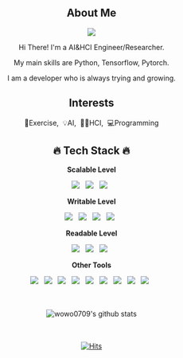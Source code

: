 <div align="center">
  <h2> About Me </h2>
<p><a href="https://wowo0709.github.io/" target="_blank"><img src="https://img.shields.io/badge/BLOG-lightgray?style=plastic&logo=GitHub&logoColor=#181717"/></a></p>
<p>Hi There! I'm a AI&HCI Engineer/Researcher.</p>
<p> My main skills are Python, Tensorflow, Pytorch.</p>
<p> I am a developer who is always trying and growing.</p>
  
  <h2> Interests </h2>
<p>💪Exercise,&nbsp;&nbsp;💡AI,&nbsp;&nbsp;👨‍💻HCI,&nbsp;&nbsp;💻Programming</p>
  
  <h2>🔥 Tech Stack 🔥</h2>
<p><b>Scalable Level</b></p>
<p>
  <img src="https://img.shields.io/badge/Python-white?style=flat&logo=Python&logoColor=#3776AB"/>&nbsp;&nbsp;
  <img src="https://img.shields.io/badge/TensorFlow-orange?style=flat&logo=TensorFlow&logoColor=#FF6F00"/>&nbsp;&nbsp;
  <img src="https://img.shields.io/badge/PyTorch-red?style=flat&logo=PyTorch&logoColor=#EE4C2C"/>&nbsp;&nbsp;
  
</p>

<p><b>Writable Level</b></p>
<p>
  <img src="https://img.shields.io/badge/Java-007396?style=flat&logo=Java&logoColor=white"/>&nbsp;&nbsp;
  <img src="https://img.shields.io/badge/C-pink?style=flat&logo=c&logoColor=#A8B9CC"/>&nbsp;&nbsp;
  <img src="https://img.shields.io/badge/C++-blue?style=flat&logo=c++&logoColor=#00599C"/>&nbsp;&nbsp;
  <img src="https://img.shields.io/badge/Kotlin-violet?style=flat&logo=Kotlin&logoColor=#7F52FF"/>&nbsp;&nbsp;
</p>
  
<p><b>Readable Level</b></p>
<p>
  <img src="https://img.shields.io/badge/HTML5-E34F26?style=flat&logo=html5&logoColor=white"/>&nbsp;&nbsp;
  <img src="https://img.shields.io/badge/CSS3-1572B6?style=flat&logo=css3&logoColor=white"/>&nbsp;&nbsp;
  <img src="https://img.shields.io/badge/JavaScript-gray?style=flat&logo=JavaScript&logoColor=F7DF1E"/>&nbsp;&nbsp;
</p>
  
<p><b>Other Tools</b></p>
<p>
  <img src="https://img.shields.io/badge/GitHub-gray?style=flat&logo=GitHub&logoColor=black"/>&nbsp;&nbsp;
  <img src="https://img.shields.io/badge/Git-blue?style=flat&logo=Git&logoColor=F05032"/>&nbsp;&nbsp;
  <img src="https://img.shields.io/badge/Weights&Biases-yellow?style=flat&logo=Weights&Biases&logoColor=#FFBE00"/>&nbsp;&nbsp;
  <img src="https://img.shields.io/badge/MLflow-darkblue?style=flat&logo=MLflow&logoColor=#00549F"/>&nbsp;&nbsp;
  <img src="https://img.shields.io/badge/Android Studio-green?style=flat&logo=Android Studio&logoColor=#3DDC84"/>&nbsp;&nbsp;
  <img src="https://img.shields.io/badge/Jupyter-white?style=flat&logo=Jupyter&logoColor=#F37626"/>&nbsp;&nbsp;
  <img src="https://img.shields.io/badge/Notion-b4f5bd?style=flat&logo=Notion&logoColor=black"/>&nbsp;&nbsp;
  <img src="https://img.shields.io/badge/Slack-blueviolet?style=flat&logo=Slack&logoColor=#4A154B"/>&nbsp;&nbsp;
  <img src="https://img.shields.io/badge/Docker-skyblue?style=flat&logo=Docker&logoColor=#2496ED"/>&nbsp;&nbsp;
</p>

<br></br>
![wowo0709's github stats](https://github-readme-stats.vercel.app/api?username=wowo0709&show_icons=true&theme=cobalt)
<!-- ![Top Langs](https://github-readme-stats.vercel.app/api/top-langs/?username=wowo0709&layout=compact&theme=cobalt) -->

<br></br>
[![Hits](https://hits.seeyoufarm.com/api/count/incr/badge.svg?url=https%3A%2F%2Fgithub.com%2Fwowo0709&count_bg=%237A7A7A&title_bg=%23FFADCC&icon=reverbnation.svg&icon_color=%23FF0000&title=hits&edge_flat=false)](https://hits.seeyoufarm.com) 

</div>


<!--
**wowo0709/wowo0709** is a ✨ _special_ ✨ repository because its `README.md` (this file) appears on your GitHub profile.

Here are some ideas to get you started:

- 🔭 I’m currently working on ...
- 🌱 I’m currently learning ...
- 👯 I’m looking to collaborate on ...
- 🤔 I’m looking for help with ...
- 💬 Ask me about ...
- 📫 How to reach me: ...
- 😄 Pronouns: ...
- ⚡ Fun fact: ...
-->
